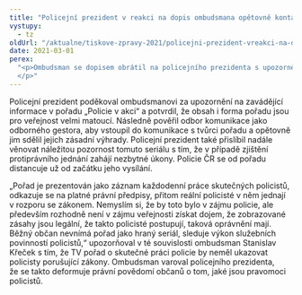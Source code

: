 ```yaml
---
title: "Policejní prezident v reakci na dopis ombudsmana opětovně kontaktuje tvůrce pořadu „Policie v akci“, aby jim sdělil zásadní výhrady Policie ČR"
vystupy:
  - tz
oldUrl: "/aktualne/tiskove-zpravy-2021/policejni-prezident-vreakci-na-dopis-ombudsmana-opetovne-kontaktuje-tvurce-poradu-policie/"
date: 2021-03-01
perex:
  "<p>Ombudsman se dopisem obrátil na policejního prezidenta s upozorněním na pořad TV Prima „Policie v akci“ zobrazující ve formě reality show policisty, kteří v rámci plnění běžných služebních povinností porušují zákony. Policejní prezident nyní přislíbil, že se na tvůrce pořadu s výtkami znovu obrátí.
  </p>"
---
```


<!-- imported from the old website -->

<p>Policejní prezident poděkoval ombudsmanovi za upozornění na zavádějící informace v pořadu „Policie v akci“ a potvrdil, že obsah i forma pořadu jsou pro veřejnost velmi matoucí. Následně pověřil odbor komunikace jako odborného gestora, aby vstoupil do komunikace s tvůrci pořadu a opětovně jim sdělil jejich zásadní výhrady. Policejní prezident také přislíbil nadále věnovat náležitou pozornost tomuto seriálu s tím, že v případě zjištění protiprávního jednání zahájí nezbytné úkony. Policie ČR se od pořadu distancuje už od začátku jeho vysílání.</p><p>„Pořad je prezentován jako záznam každodenní práce skutečných policistů, odkazuje se na platné právní předpisy, přitom reální policisté v něm jednají v rozporu se zákonem. Nemyslím si, že by toto bylo v zájmu policie, ale především rozhodně není v zájmu veřejnosti získat dojem, že zobrazované zásahy jsou legální, že takto policisté postupují, taková oprávnění mají. Běžný občan nevnímá pořad jako hraný seriál, sleduje výkon služebních povinností policistů,“ upozorňoval v té souvislosti ombudsman Stanislav Křeček s tím, že TV pořad o skutečné práci policie by neměl ukazovat policisty porušující zákony. Ombudsman varoval policejního prezidenta, že se takto deformuje právní povědomí občanů o tom, jaké jsou pravomoci policistů.</p>
